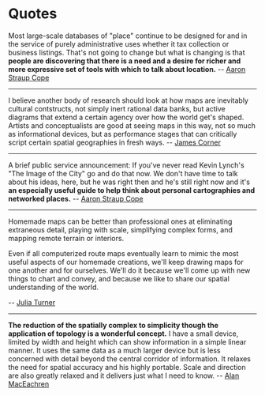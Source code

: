 # Quotes

Most large-scale databases of "place" continue to be designed for and in the service of purely administrative uses whether it tax collection or business listings. That's not going to change but what is changing is that **people are discovering that there is a need and a desire for richer and more expressive set of tools with which to talk about location.** -- [Aaron Straup Cope](http://www.aaronland.info/weblog/2010/11/14/andthen/)

---

I believe another body of research should look at how maps are inevitably
cultural contstructs, not simply inert rational data banks, but active diagrams
that extend a certain agency over how the world get's shaped. Artists and
conceptualists are good at seeing maps in this way, not so much as
informational devices, but as performance stages that can critically script
certain spatial geographies in fresh ways. -- [James Corner](http://www.fieldoperations.net/about-us/people.html)

---

A brief public service announcement: If you've never read Kevin Lynch's "The
Image of the City" go and do that now. We don't have time to talk about his
ideas, here, but he was right then and he's still right now and it's **an
especially useful guide to help think about personal cartographies and
networked places.** -- [Aaron Straup Cope](http://www.aaronland.info/weblog/2010/11/14/andthen/)

---

Homemade maps can be better than professional ones at eliminating extraneous detail, playing with scale, simplifying complex forms, and mapping remote terrain or interiors.

Even if all computerized route maps eventually learn to mimic the most useful aspects of our homemade creations, we'll keep drawing maps for one another and for ourselves. We'll do it because we'll come up with new things to chart and convey, and because we like to share our spatial understanding of the world.

-- [Julia Turner](http://www.slate.com/articles/life/signs/2010/04/she_does_a_better_job_than_map_quest.html)

---

**The reduction of the spatially complex to simplicity though the application of topology is a wonderful concept.** I have a small device, limited by width and height which can show information in a simple linear manner. It uses the same data as a much larger device but is less concerned with detail beyond the central corridor of information. It relaxes the need for spatial accuracy and his highly portable. Scale and direction are also greatly relaxed and it delivers just what I need to know. -- [Alan MacEachren](http://creative-jar.com/insights/mobile/the-joy-of-stripping-understanding-mobile/)
